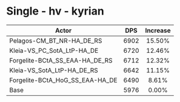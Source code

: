 # Single - hv - kyrian
| Actor | DPS | Increase |
|---|:---:|:---:|
|Pelagos-CM_BT_NR-HA_DE_RS|6902|15.50%|
|Kleia-VS_PC_SotA_LtP-HA_DE|6720|12.46%|
|Forgelite-BCtA_SS_EAA-HA_DE_RS|6712|12.32%|
|Kleia-VS_SotA_LtP-HA_DE_RS|6642|11.15%|
|Forgelite-BCtA_HoG_SS_EAA-HA_DE|6490|8.61%|
|Base|5976|0.00%|
